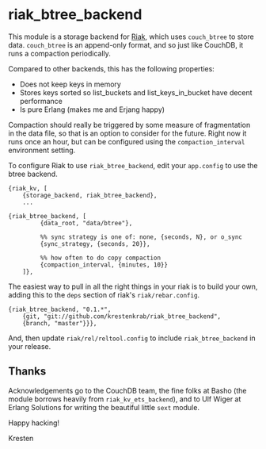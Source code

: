 riak_btree_backend
==================

This module is a storage backend for [Riak](http://wiki.basho.com),
which uses `couch_btree` to store data.  `couch_btree` is an
append-only format, and so just like CouchDB, it runs a compaction
periodically.

Compared to other backends, this has the following properties:

- Does not keep keys in memory
- Stores keys sorted so list_buckets and list_keys_in_bucket
  have decent performance
- Is pure Erlang (makes me and Erjang happy)

Compaction should really be triggered by some measure of fragmentation
in the data file, so that is an option to consider for the future.
Right now it runs once an hour, but can be configured using the
`compaction_interval` environment setting.

To configure Riak to use `riak_btree_backend`, edit your `app.config`
to use the btree backend.

    {riak_kv, [
        {storage_backend, riak_btree_backend},
        ...

    {riak_btree_backend, [
             {data_root, "data/btree"},

             %% sync strategy is one of: none, {seconds, N}, or o_sync
             {sync_strategy, {seconds, 20}},

             %% how often to do copy compaction
             {compaction_interval, {minutes, 10}}
        ]},

The easiest way to pull in all the right things in your riak is to
build your own, adding this to the `deps` section of riak's
`riak/rebar.config`.

    {riak_btree_backend, "0.1.*",
        {git, "git://github.com/krestenkrab/riak_btree_backend",
        {branch, "master"}}},

And, then update `riak/rel/reltool.config` to include
`riak_btree_backend` in your release.


Thanks
------

Acknowledgements go to the CouchDB team, the fine folks at Basho (the
module borrows heavily from `riak_kv_ets_backend`), and to Ulf Wiger
at Erlang Solutions for writing the beautiful little `sext` module.


Happy hacking!

Kresten